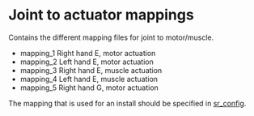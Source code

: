 # Joint to actuator mappings
Contains the different mapping files for joint to motor/muscle.

- mapping_1 Right hand E, motor actuation
- mapping_2 Left hand E, motor actuation
- mapping_3 Right hand E, muscle actuation
- mapping_4 Left hand E, muscle actuation
- mapping_5 Right hand G, motor actuation

The mapping that is used for an install should be specified in [sr_config](https://github.com/shadow-robot/sr-config/tree/indigo-devel/sr_ethercat_hand_config/mappings).
